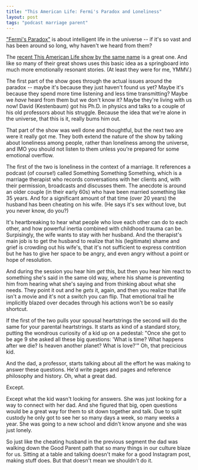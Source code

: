 ```yaml
---
title: "This American Life: Fermi's Paradox and Loneliness"
layout: post
tags: "podcast marriage parent"
---
```


["Fermi's Paradox"](https://en.wikipedia.org/wiki/Fermi_paradox) is about
intelligent life in the universe -- if it's so vast and has been around so
long, why haven't we heard from them?

The [recent This American Life show by the same name](https://www.thisamericanlife.org/radio-archives/episode/617/fermis-paradox)
is a great one. And like so many of their great shows uses this basic idea as a
springboard into much more emotionally resonant stories. (At least they were
for me, YMMV.)

The first part of the show goes through the actual issues around the paradox --
maybe it's because they just haven't found us yet? Maybe it's because they
spend more time listening and less time transmitting? Maybe we *have* heard
from them but we don't know it? Maybe they're living with us now! David
(Kestenbaum) got his Ph.D. in physics and talks to a couple of his old
professors about his struggle. Because the idea that we're alone in the
universe, that this is it, really bums him out.

That part of the show was well done and thoughtful, but the next two are were
it really got me. They both extend the nature of the show by talking about
loneliness among people, rather than loneliness among the universe, and IMO you
should not listen to them unless you're prepared for some emotional overflow.

The first of the two is loneliness in the context of a marriage. It references
a podcast (of course!) called Something Something Something, which is a
marriage therapist who records conversations with her clients and, with their
permission, broadcasts and discusses them. The anecdote is around an older
couple (in their early 60s) who have been married something like 35 years. And
for a significant amount of that time (over 20 years) the husband has been
cheating on his wife. (He says it's sex without love, but you never know, do
you?)

It's heartbreaking to hear what people who love each other can do to each
other, and how powerful inertia combined with childhood trauma can be.
Surpisingly, the wife wants to stay with her husband. And the therapist's main
job is to get the husband to realize that his (legitimate) shame and grief is
crowding out his wife's, that it's not sufficient to express contrition but he
has to give her space to be angry, and even angry without a point or hope of
resolution.

And during the session you hear him *get* this, but then you hear him react to
something she's said in the same old way, where his shame is preventing him
from hearing what she's saying and from thinking about what she needs. They
point it out and he *gets* it, again, and then you realize that life isn't a
movie and it's not a switch you can flip. That emotional trail he implicitly
blazed over decades through his actions won't be so easily shortcut.

If the first of the two pulls your spousal heartstrings the second will do the
same for your parental heartstrings. It starts as kind of a standard story,
putting the wondrous curiosity of a kid up on a pedestal: "Once she got to be
age 9 she asked all these big questions: 'What is time? What happens after we
die? Is heaven another planet? What is love?'" Oh, that precicious kid.

And the dad, a professor, starts talking about all the effort he was making to
answer these questions. He'd write pages and pages and reference philosophy and
history. Oh, what a great dad.

Except.

Except what the kid wasn't looking for answers. She was just looking for a way
to connect with her dad. And she figured that big, open questions would be a
great way for them to sit down together and talk. Due to split custody he only
got to see her so many days a week, so many weeks a year. She was going to a
new school and didn't know anyone and she was just lonely.

So just like the cheating husband in the previous segment the dad was walking
down the Good Parent path that so many things in our culture blaze for us.
Sitting at a table and talking doesn't make for a good Instagram post,
making stuff does. But that doesn't mean we shouldn't do it.
